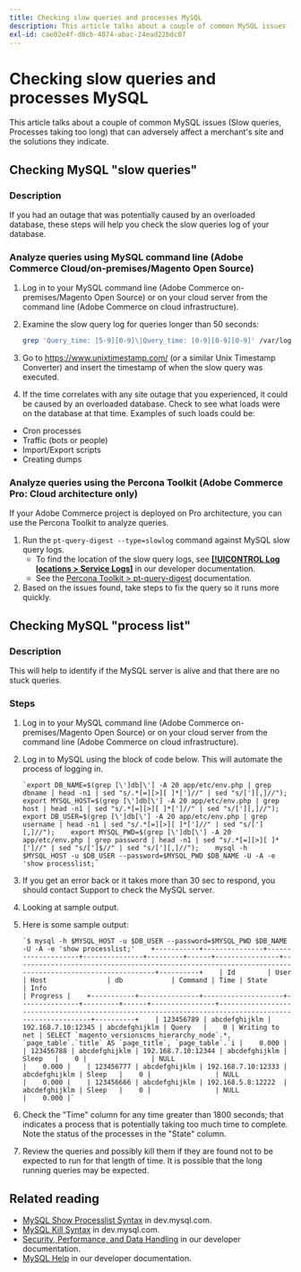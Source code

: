 ```yaml
---
title: Checking slow queries and processes MySQL
description: This article talks about a couple of common MySQL issues (Slow queries, Processes taking too long) that can adversely affect a merchant's site and the solutions they indicate.
exl-id: cae02e4f-d8cb-4074-abac-24ead22bdc07
---
```

# Checking slow queries and processes MySQL

This article talks about a couple of common MySQL issues (Slow queries, Processes taking too long) that can adversely affect a merchant's site and the solutions they indicate.

## Checking MySQL "slow queries"

### Description

If you had an outage that was potentially caused by an overloaded database, these steps will help you check the slow queries log of your database.

### Analyze queries using MySQL command line (Adobe Commerce Cloud/on-premises/Magento Open Source)

1. Log in to your MySQL command line (Adobe Commerce on-premises/Magento Open Source) or on your cloud server from the command line (Adobe Commerce on cloud infrastructure).
1. Examine the slow query log for queries longer than 50 seconds:

    ```bash
    grep 'Query_time: [5-9][0-9]\|Query_time: [0-9][0-9][0-9]' /var/log/mysql/mysql-slow.log -A 3
    ```

1. Go to <https://www.unixtimestamp.com/> (or a similar Unix Timestamp Converter) and insert the timestamp of when the slow query was executed.
1. If the time correlates with any site outage that you experienced, it could be caused by an overloaded database. Check to see what loads were on the database at that time. Examples of such loads could be:

* Cron processes
* Traffic (bots or people)
* Import/Export scripts
* Creating dumps


### Analyze queries using the Percona Toolkit (Adobe Commerce Pro: Cloud architecture only)

If your Adobe Commerce project is deployed on Pro architecture, you can use the Percona Toolkit to analyze queries.

1. Run the `pt-query-digest --type=slowlog` command against MySQL slow query logs.
    * To find the location of the slow query logs, see **[[!UICONTROL Log locations > Service Logs]](https://experienceleague.adobe.com/docs/commerce-cloud-service/user-guide/develop/test/log-locations.html)** in our developer documentation.
    * See the [Percona Toolkit > pt-query-digest](https://www.percona.com/doc/percona-toolkit/LATEST/pt-query-digest.html#pt-query-digest) documentation.
1. Based on the issues found, take steps to fix the query so it runs more quickly.

## Checking MySQL "process list"

### Description

This will help to identify if the MySQL server is alive and that there are no stuck queries.

### Steps

1. Log in to your MySQL command line (Adobe Commerce on-premises/Magento Open Source) or on your cloud server from the command line (Adobe Commerce on cloud infrastructure).
1. Log in to MySQL using the block of code below. This will automate the process of logging in.

    ```MySQL
    `export DB_NAME=$(grep [\']db[\'] -A 20 app/etc/env.php | grep dbname | head -n1 | sed "s/.*[=][>][ ]*[']//" | sed "s/['][,]//");    export MYSQL_HOST=$(grep [\']db[\'] -A 20 app/etc/env.php | grep host | head -n1 | sed "s/.*[=][>][ ]*[']//" | sed "s/['][,]//");    export DB_USER=$(grep [\']db[\'] -A 20 app/etc/env.php | grep username | head -n1 | sed "s/.*[=][>][ ]*[']//" | sed "s/['][,]//");    export MYSQL_PWD=$(grep [\']db[\'] -A 20 app/etc/env.php | grep password | head -n1 | sed "s/.*[=][>][ ]*[']//" | sed "s/[']$//" | sed "s/['][,]//");    mysql -h $MYSQL_HOST -u $DB_USER --password=$MYSQL_PWD $DB_NAME -U -A -e 'show processlist;`
    ```

1. If you get an error back or it takes more than 30 sec to respond, you should contact Support to check the MySQL server.
1. Looking at sample output.

1. Here is some sample output:

    ```MySQL
    `$ mysql -h $MYSQL_HOST -u $DB_USER --password=$MYSQL_PWD $DB_NAME -U -A -e 'show processlist;'    +-----------+---------------+--------------------+---------------+---------+------+----------------+------------------------------------------------------------------------------------------------------+----------+    | Id        | User          | Host               | db            | Command | Time | State          | Info                                                                                                 | Progress |    +-----------+---------------+--------------------+---------------+---------+------+----------------+------------------------------------------------------------------------------------------------------+----------+    | 123456789 | abcdefghijklm | 192.168.7.10:12345 | abcdefghijklm | Query   |    0 | Writing to net | SELECT `magento_versionscms_hierarchy_node`.*, `page_table`.`title` AS `page_title`, `page_table`.`i |    0.000 |    | 123456788 | abcdefghijklm | 192.168.7.10:12344 | abcdefghijklm | Sleep   |    0 |                | NULL                                                                                                 |    0.000 |    | 123456777 | abcdefghijklm | 192.168.7.10:12333 | abcdefghijklm | Sleep   |    0 |                | NULL                                                                                                 |    0.000 |    | 123456666 | abcdefghijklm | 192.168.5.8:12222  | abcdefghijklm | Sleep   |    0 |                | NULL                                                                                                 |    0.000 |`
    ```

1. Check the "Time" column for any time greater than 1800 seconds; that indicates a process that is potentially taking too much time to complete. Note the status of the processes in the "State" column.
1. Review the queries and possibly kill them if they are found not to be expected to run for that length of time. It is possible that the long running queries may be expected.


## Related reading

* [MySQL Show Processlist Syntax](https://dev.mysql.com/doc/refman/8.0/en/show-processlist.html) in dev.mysql.com.
* [MySQL Kill Syntax](https://dev.mysql.com/doc/refman/8.0/en/kill.html) in dev.mysql.com.
* [Security, Performance, and Data Handling](https://devdocs.magento.com/guides/v2.3/ext-best-practices/extension-coding/security-performance-data-bp.html) in our developer documentation.
* [MySQL Help](https://devdocs.magento.com/guides/v2.3/install-gde/prereq/mysql.html) in our developer documentation.
